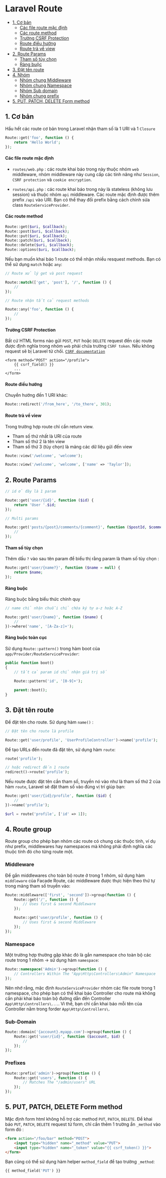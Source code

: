 # Laravel Route

- [1. Cơ bản](#basics)
	- [Các file route mặc định](#default-route-files)
	- [Các route method](#route-methods)
	- [Trường CSRF Protection](#csrf-protection)
	- [Route điều hướng](#redirect-routes)
	- [Route trả về view](#view-routes)
- [2. Route Params](#route-params)
	- [Tham số tùy chọn](#optional-params)
	- [Ràng buộc](#regular-expressions)
- [3. Đặt tên route](#named-route)
- [4. Nhóm](#route-group)
	- [Nhóm chung Middleware](#middleware)
	- [Nhóm chung Namespace](#namespace)
	- [Nhóm Sub domain](#sub-domain)
	- [Nhóm chung prefix](#prefixes)
-  [5. PUT, PATCH, DELETE Form method ](#put-patch-delete-form-method )


<a name="basics"></a>
## 1. Cơ bản

Hầu hết các route cơ bản trong Laravel nhận tham số là 1 URI và 1 `Closure`

```php
Route::get('foo', function () {
    return 'Hello World';
});
```

<a name="default-route-files"></a>
#### Các file route mặc định

- `routes/web.php` : các route khai báo trong này thuộc nhóm `web` middleware, nhóm middleware này cung cấp các tính năng như `Session`, `CSRF protection` và `cookie encryption`.

- `routes/api.php` : các route khai báo trong này là stateless (không lưu session) và thuộc nhóm `api` middleware. Các route mặc định được thêm prefix `/api` vào URI. Bạn có thể thay đổi prefix bằng cách chỉnh sửa class `RouteServiceProvider`.

<a name="route-methods"></a>
#### Các route method

```php
Route::get($uri, $callback);
Route::post($uri, $callback);
Route::put($uri, $callback);
Route::patch($uri, $callback);
Route::delete($uri, $callback);
Route::options($uri, $callback);
```
Nếu bạn muốn khai báo 1 route có thể nhận nhiều resquest methods. Bạn có thể sử dụng `match` hoặc `any`:

```php
// Route xử lý get và post request

Route::match(['get', 'post'], '/', function () {
    //
});
```

```php
// Route nhận tất cả request methods

Route::any('foo', function () {
    //
});
```
<a name="csrf-protection"></a>
#### Trường CSRF Protection
Bất cứ HTML forms nào gửi `POST`, `PUT` hoặc `DELETE` request đến các route được định nghĩa trong nhóm `web` phải chứa trường `CSRF token`. Nếu không request sẽ bị Laravel từ chối.
[`CSRF documentation`](https://laravel.com/docs/5.5/csrf)

```blade
<form method="POST" action="/profile">
    {{ csrf_field() }}
    ...
</form>
```

<a name="redirect-routes"></a>
#### Route điều hướng
Chuyển hướng đến 1 URI khác:

```php
Route::redirect('/from_here', '/to_there', 301);
```

<a name="view-routes"></a>
#### Route trả về view
Trong trường hợp route chỉ cần return view.

- Tham số thứ nhất là URI của route
- Tham số thứ 2 là tên view
- Tham số thứ 3 (tùy chọn) là mảng các dữ liệu gửi đến view

```php
Route::view('/welcome', 'welcome');

Route::view('/welcome', 'welcome', ['name' => 'Taylor']);
```

<a name="route-params"></a>
## 2. Route Params

```php
// id ở đây là 1 param

Route::get('user/{id}', function ($id) {
    return 'User '.$id;
});

// Multi params

Route::get('posts/{post}/comments/{comment}', function ($postId, $commentId) {
    //
});
```

<a name="optional-params"></a>
#### Tham số tùy chọn

Thêm dấu `?` vào sau tên param để biểu thị rằng param là tham số tùy chọn :

```php
Route::get('user/{name?}', function ($name = null) {
    return $name;
});
```

<a name="regular-expressions"></a>
#### Ràng buộc

Ràng buộc bằng biểu thức chính quy

```php
// name chỉ nhận chuỗi chỉ chứa ký tự a-z hoặc A-Z

Route::get('user/{name}', function ($name) {
    //
})->where('name', '[A-Za-z]+');

```

#### Ràng buộc toàn cục

 Sử dụng `Route::pattern()` trong hàm boot của `app/Provider/RouteServiceProvider`: 

```php
public function boot()
{
    // tất cả param id chỉ nhận giá trị số
    
    Route::pattern('id', '[0-9]+');

    parent::boot();
}
```

<a name="named-route"></a>
## 3. Đặt tên route

Để đặt tên cho route. Sử dụng hàm `name()` :
```php
// Đặt tên cho route là profile

Route::get('user/profile', 'UserProfileController')->name('profile');
```

Để tạo URLs đến route đã đặt tên, sử dụng hàm `route`:
```php
route('profile');

// hoặc redirect đến 1 route
redirect()->route('profile');
```

Nếu route được đặt tên cần tham số, truyền nó vào như là tham số thứ 2 của hàm `route`, Laravel sẽ đặt tham số vào đúng vị trí giúp bạn:

```php
Route::get('user/{id}/profile', function ($id) {
    //
})->name('profile');

$url = route('profile', ['id' => 1]);
```

<a name="route-group"></a>
## 4. Route group

Route group cho phép bạn nhóm các route có chung các 
thuộc tính, ví dụ như prefix, middlewares hay namespaces mà không phải định nghĩa các thuộc tính đó cho từng route một.

<a name="middleware"></a>
### Middleware
Để gắn middlewares cho toàn bộ route ở trong 1 nhóm, sử dụng hàm `middleware` của Facade Route, các middleware được thực hiện theo thứ tự trong mảng tham số truyền vào: 

```php
Route::middleware(['first', 'second'])->group(function () {
    Route::get('/', function () {
        // Uses first & second Middleware
    });

    Route::get('user/profile', function () {
        // Uses first & second Middleware
    });
});
```
<a name="namespace"></a>
### Namespace
Một trường hợp thường gặp khác đó là gắn namespace cho toàn bộ các route trong 1 nhóm -> sử dụng hàm `namespace`:

```php
Route::namespace('Admin')->group(function () {
    // Controllers Within The "App\Http\Controllers\Admin" Namespace
});
```
Nên nhớ rằng, mặc định `RouteServiceProvider` nhóm các file route trong 1 namespace, cho phép bạn có thể khai báo Controller cho route mà không cần phải khai báo toàn bộ đường dẫn đến Controller `App\Http\Controllers\...`. Vì thế, bạn chỉ cần khai báo mỗi tên của Controller nằm trong forder `App\Http\Controllers\`.

<a name="sub-domain"></a>
### Sub-Domain

```php
Route::domain('{account}.myapp.com')->group(function () {
    Route::get('user/{id}', function ($account, $id) {
        //
    });
});
```

<a name="prefixes"></a>
### Prefixes

```php
Route::prefix('admin')->group(function () {
    Route::get('users', function () {
        // Matches The "/admin/users" URL
    });
});
```

<a name="put-patch-delete-form-method"></a>
## 5. PUT, PATCH, DELETE Form method 
Mặc định form html không hỗ trợ các method `PUT`, `PATCH`, `DELETE`. Để khai báo `PUT`, `PATCH`, `DELETE` request từ form, chỉ cần thêm 1 trường ẩn `_method` vào form đó :

```html
<form action="/foo/bar" method="POST">
    <input type="hidden" name="_method" value="PUT">
    <input type="hidden" name="_token" value="{{ csrf_token() }}">
</form>
```

Bạn cũng có thể sử dụng hàm helper `method_field` để tạo trường `_method`: 

```php
{{ method_field('PUT') }}
```










